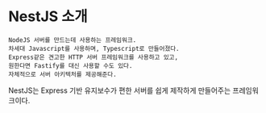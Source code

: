 # NestJS 소개
    NodeJS 서버를 만드는데 사용하는 프레임워크.
    차세대 Javascript를 사용하며, Typescript로 만들어졌다.
    Express같은 견고한 HTTP 서버 프레임워크를 사용하고 있고,
    원한다면 Fastify를 대신 사용할 수도 있다.
    자체적으로 서버 아키텍처를 제공해준다.
    
NestJS는 Express 기반 유지보수가 편한 서버를 쉽게 제작하게 
만들어주는 프레임워크이다.